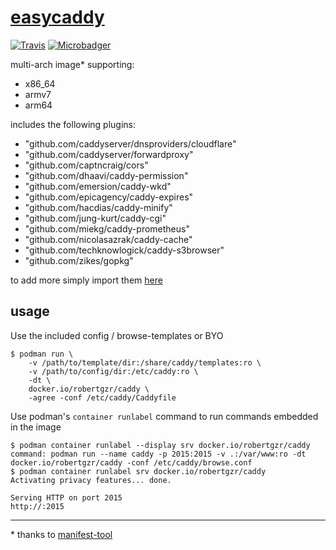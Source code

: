 # [easycaddy](https://hub.docker.com/r/robertgzr/caddy)

[![Travis](https://travis-ci.org/robertgzr/docker-caddy.svg?branch=master)](https://travis-ci.org/robertgzr/docker-caddy) [![Microbadger](https://images.microbadger.com/badges/image/robertgzr/caddy.svg)](https://microbadger.com/images/robertgzr/caddy "Get your own image badge on microbadger.com")

multi-arch image* supporting:

* x86_64
* armv7
* arm64

includes the following plugins:

* "github.com/caddyserver/dnsproviders/cloudflare"
* "github.com/caddyserver/forwardproxy"
* "github.com/captncraig/cors"
* "github.com/dhaavi/caddy-permission"
* "github.com/emersion/caddy-wkd"
* "github.com/epicagency/caddy-expires"
* "github.com/hacdias/caddy-minify"
* "github.com/jung-kurt/caddy-cgi"
* "github.com/miekg/caddy-prometheus"
* "github.com/nicolasazrak/caddy-cache"
* "github.com/techknowlogick/caddy-s3browser"
* "github.com/zikes/gopkg"

to add more simply import them [here](src/main.go)

## usage

Use the included config / browse-templates or BYO

```
$ podman run \
    -v /path/to/template/dir:/share/caddy/templates:ro \
    -v /path/to/config/dir:/etc/caddy:ro \
    -dt \
    docker.io/robertgzr/caddy \
    -agree -conf /etc/caddy/Caddyfile
```


Use podman's `container runlabel` command to run commands embedded in the image

```
$ podman container runlabel --display srv docker.io/robertgzr/caddy
command: podman run --name caddy -p 2015:2015 -v .:/var/www:ro -dt docker.io/robertgzr/caddy -conf /etc/caddy/browse.conf
$ podman container runlabel srv docker.io/robertgzr/caddy
Activating privacy features... done.

Serving HTTP on port 2015
http://:2015
```


---

\* thanks to [manifest-tool](https://github.com/estesp/manifest-tool)
